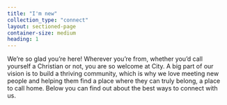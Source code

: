 ```yaml
---
title: "I'm new"
collection_type: "connect"
layout: sectioned-page
container-size: medium
heading: 1
---
```


We’re so glad you’re here! Wherever you’re from, whether you’d call yourself a Christian or not, you are so welcome at City. A big part of our vision is to build a thriving community, which is why we love meeting new people and helping them find a place where they can truly belong, a place to call home. Below you can find out about the best ways to connect with us.
